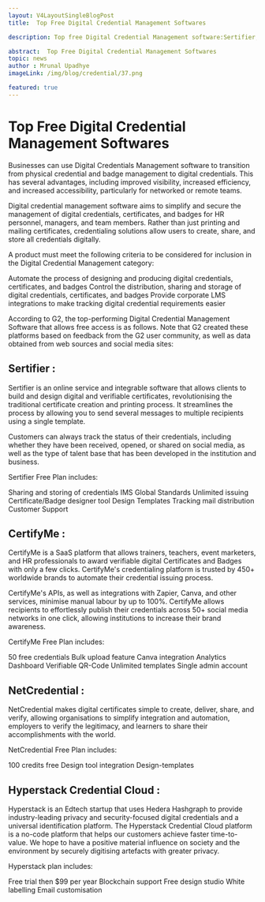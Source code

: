 ```yaml
---
layout: V4LayoutSingleBlogPost
title:  Top Free Digital Credential Management Softwares

description: Top free Digital Credential Management software:Sertifier, CertifyMe, NetCredential, and Hyperstack Credential Cloud.

abstract:  Top Free Digital Credential Management Softwares
topic: news
author : Mrunal Upadhye
imageLink: /img/blog/credential/37.png

featured: true
---
```


# Top Free Digital Credential Management Softwares


Businesses can use Digital Credentials Management software to transition from physical credential and badge management to digital credentials. This has several advantages, including improved visibility, increased efficiency, and increased accessibility, particularly for networked or remote teams.

Digital credential management software aims to simplify and secure the management of digital credentials, certificates, and badges for HR personnel, managers, and team members. Rather than just printing and mailing certificates, credentialing solutions allow users to create, share, and store all credentials digitally.

A product must meet the following criteria to be considered for inclusion in the Digital Credential Management category:

Automate the process of designing and producing digital credentials, certificates, and badges
Control the distribution, sharing and storage of digital credentials, certificates, and badges
Provide corporate LMS integrations to make tracking digital credential requirements easier

According to G2, the top-performing Digital Credential Management Software that allows free access is as follows. Note that G2 created these platforms based on feedback from the G2 user community, as well as data obtained from web sources and social media sites:

## Sertifier :

Sertifier is an online service and integrable software that allows clients to build and design digital and verifiable certificates, revolutionising the traditional certificate creation and printing process. It streamlines the process by allowing you to send several messages to multiple recipients using a single template. 

Customers can always track the status of their credentials, including whether they have been received, opened, or shared on social media, as well as the type of talent base that has been developed in the institution and business.


Sertifier Free Plan includes:

Sharing and storing of credentials 
IMS Global Standards
Unlimited issuing
Certificate/Badge designer tool
Design Templates
Tracking mail distribution
Customer Support

## CertifyMe :

CertifyMe is a SaaS platform that allows trainers, teachers, event marketers, and HR professionals to award verifiable digital Certificates and Badges with only a few clicks. CertifyMe's credentialing platform is trusted by 450+ worldwide brands to automate their credential issuing process. 

CertifyMe's APIs, as well as integrations with Zapier, Canva, and other services, minimise manual labour by up to 100%. CertifyMe allows recipients to effortlessly publish their credentials across 50+ social media networks in one click, allowing institutions to increase their brand awareness.

CertifyMe Free Plan includes:

50 free credentials
Bulk upload feature
Canva integration
Analytics Dashboard
Verifiable QR-Code
Unlimited templates
Single admin account

## NetCredential :

NetCredential makes digital certificates simple to create, deliver, share, and verify, allowing organisations to simplify integration and automation, employers to verify the legitimacy, and learners to share their accomplishments with the world.

NetCredential Free Plan includes:

100 credits free
Design tool integration
Design-templates

## Hyperstack Credential Cloud :

Hyperstack is an Edtech startup that uses Hedera Hashgraph to provide industry-leading privacy and security-focused digital credentials and a universal identification platform. The Hyperstack Credential Cloud platform is a no-code platform that helps our customers achieve faster time-to-value. We hope to have a positive material influence on society and the environment by securely digitising artefacts with greater privacy.

Hyperstack plan includes:

Free trial then $99 per year
Blockchain support
Free design studio
White labelling
Email customisation


